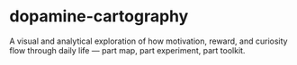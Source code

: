 # dopamine-cartography
A visual and analytical exploration of how motivation, reward, and curiosity flow through daily life — part map, part experiment, part toolkit.
